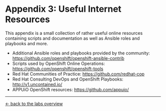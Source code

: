 # Appendix 3: Useful Internet Resources

This appendix is a small collection of rather useful online resources containing scripts and documentation as well as Ansible roles and playbooks and more.

- Additional Ansible roles and playbooks provided by the community: https://github.com/openshift/openshift-ansible-contrib
- Scripts used by OpenShift Online Operations: https://github.com/openshift/openshift-tools
- Red Hat Communities of Practice: https://github.com/redhat-cop
- Red Hat Consulting DevOps and OpenShift Playbooks: http://v1.uncontained.io/
- APPUiO OpenShift resources: https://github.com/appuio/


---

[← back to the labs overview](../README.md)


